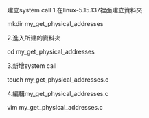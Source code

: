 建立system call
1.在linux-5.15.137裡面建立資料夾

mkdir my_get_physical_addresses

2.進入所建的資料夾

cd my_get_physical_addresses


3.新增system call

touch my_get_physical_addresses.c


4.編輯my_get_physical_addresses.c

vim my_get_physical_addresses.c